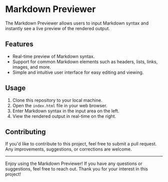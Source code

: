 # Markdown Previewer

The Markdown Previewer allows users to input Markdown syntax and instantly see a live preview of the rendered output.

## Features

- Real-time preview of Markdown syntax.
- Support for common Markdown elements such as headers, lists, links, images, and more.
- Simple and intuitive user interface for easy editing and viewing.

## Usage

1. Clone this repository to your local machine.
2. Open the `index.html` file in your web browser.
3. Enter Markdown syntax in the input area on the left.
4. View the rendered output in real-time on the right.

## Contributing

If you'd like to contribute to this project, feel free to submit a pull request. Any improvements, suggestions, or corrections are welcome.

---

Enjoy using the Markdown Previewer! If you have any questions or suggestions, feel free to reach out. Thank you for your interest in this project!
